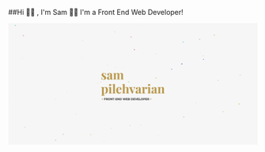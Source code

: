 ##Hi 👋🏻 , I'm Sam 🧔🏻 I'm a Front End Web Developer!

![](https://github.com/mantonionip/mantonionip/blob/main/banner.png)
